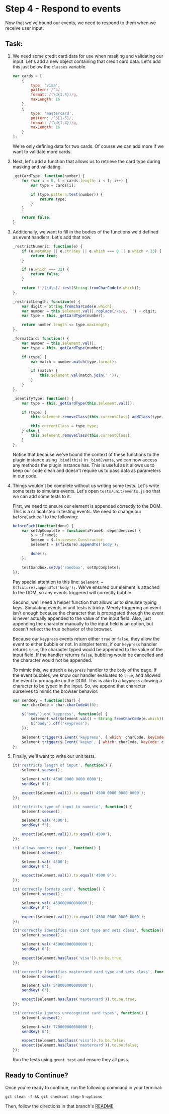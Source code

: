 # Step 4 - Respond to events

Now that we've bound our events, we need to respond to them when we receive user input. 

## Task:

1. We need some credit card data for use when masking and validating our input. Let's add a new object containing that credit card data. Let's add this just below the `classes` variable.

    ```js
    var cards = [
        {
            type: 'visa',
            pattern: /^4/,
            format: /(\d{1,4})/g,
            maxLength: 16
        },
        {
            type: 'mastercard',
            pattern: /^5[1-5]/,
            format: /(\d{1,4})/g,
            maxLength: 16
        }
    ];
    ```
    
    We're only defining data for two cards. Of course we can add more if we want to validate more cards.
    
1. Next, let's add a function that allows us to retrieve the card type during masking and validating.

    ```js
    _getCardType: function(number) {
        for (var i = 0, l = cards.length; i < l; i++) {
            var type = cards[i];

            if (type.pattern.test(number)) {
                return type;
            }
        }

        return false;
    }
    ```
    
1. Additionally, we want to fill in the bodies of the functions we'd defined as event handlers. Let's add that now.

    ```js
    _restrictNumeric: function(e) {
        if (e.metaKey || e.ctrlKey || e.which === 0 || e.which < 33) {
            return true;
        }

        if (e.which === 32) {
            return false;
        }

        return !!/[\d\s]/.test(String.fromCharCode(e.which));
    },

    _restrictLength: function(e) {
        var digit = String.fromCharCode(e.which);
        var number = this.$element.val().replace(/\s/g, '') + digit;
        var type = this._getCardType(number);

        return number.length <= type.maxLength;
    },

    _formatCard: function() {
        var number = this.$element.val();
        var type = this._getCardType(number);

        if (type) {
            var match = number.match(type.format);

            if (match) {
                this.$element.val(match.join(' '));
            }
        }
    },

    _identifyType: function() {
        var type = this._getCardType(this.$element.val());

        if (type) {
            this.$element.removeClass(this.currentClass).addClass(type.type);

            this.currentClass = type.type;
        } else {
            this.$element.removeClass(this.currentClass);
        }
    },
    ```
    
    Notice that because we've bound the context of these functions to the plugin instance using `.bind(this)` in `_bindEvents`, we can now access any methods the plugin instance has. This is useful as it allows us to keep our code clean and doesn't require us to pass data as parameters in our code.
    
1. Things wouldn't be complete without us writing some tests. Let's write some tests to simulate events. Let's open `tests/unit/events.js` so that we can add some tests to it.

    First, we need to ensure our element is appended correctly to the DOM. This is a critical step in testing events. We need to change our `beforeEach` call to the following:
    
    ```js
    beforeEach(function(done) {
        var setUpComplete = function(iFrame$, dependencies) {
            $ = iFrame$;
            Seesee = $.fn.seesee.Constructor;
            $element = $(fixture).appendTo('body');

            done();
        };

        testSandbox.setUp('sandbox', setUpComplete);
    });
    ```
    Pay special attention to this line: `$element = $(fixture).appendTo('body');`. We've ensured our element is attached to the DOM, so any events triggered will correctly bubble. 

    Second, we'll need a helper function that allows us to simulate typing keys. Simulating events in unit tests is tricky. Merely triggering an event isn't enough because the character that is propagated through the event is never actually appended to the value of the input field. Also, just appending the character manually to the input field is an option, but doesn't reflect the true behavior of the browser. 
    
    Because our `keypress` events return either `true` or `false`, they allow the event to either bubble or not. In simpler terms, if our `keypress` handler returns `true`, the character typed would be appended to the value of the input field. If the handler returns `false`, bubbling would be cancelled and the character would not be appended. 
    
    To mimic this, we attach a `keypress` handler to the `body` of the page. If the event bubbles, we know our handler evaluated to `true`, and allowed the event to propagate up the DOM. This is akin to a `keypress` allowing a character to be typed in the input. So, we append that character ourselves to mimic the browser behavior.  

    ```js
    var sendKey = function(char) {
        var charCode = char.charCodeAt(0);

        $('body').on('keypress', function(e) {
            $element.val($element.val() + String.fromCharCode(e.which));
            $('body').off('keypress');
        });

        $element.trigger($.Event('keypress', { which: charCode, keyCode: charCode}));
        $element.trigger($.Event('keyup', { which: charCode, keyCode: charCode}));
    };    
    ```

1. Finally, we'll want to write our unit tests.

    ```js
    it('restricts length of input', function() {
        $element.seesee();

        $element.val('4500 0000 0000 0000');
        sendKey('0');

        expect($element.val()).to.equal('4500 0000 0000 0000');
    });

    it('restricts type of input to numeric', function() {
        $element.seesee();

        $element.val('4500');
        sendKey('f');

        expect($element.val()).to.equal('4500');
    });

    it('allows numeric input', function() {
        $element.seesee();

        $element.val('4500');
        sendKey('0');

        expect($element.val()).to.equal('4500 0');
    });

    it('correctly formats card', function() {
        $element.seesee();

        $element.val('450000000000000');
        sendKey('0');

        expect($element.val()).to.equal('4500 0000 0000 0000');
    });

    it('correctly identifies visa card type and sets class', function() {
        $element.seesee();

        $element.val('450000000000000');
        sendKey('0');

        expect($element.hasClass('visa')).to.be.true;
    });

    it('correctly identifies mastercard card type and sets class', function() {
        $element.seesee();

        $element.val('540000000000000');
        sendKey('0');

        expect($element.hasClass('mastercard')).to.be.true;
    });

    it('correctly ignores unrecognized card types', function() {
        $element.seesee();

        $element.val('770000000000000');
        sendKey('0');

        expect($element.hasClass('visa')).to.be.false;
        expect($element.hasClass('mastercard')).to.be.false;
    });
    ```
    
    Run the tests using `grunt test` and ensure they all pass.

## Ready to Continue?

Once you're ready to continue, run the following command in your terminal:

```cli
git clean -f && git checkout step-5-options
```

Then, follow the directions in that branch's [README](https://github.com/mobify/workshops--building-a-plugin/blob/step-5-options/README.md)
